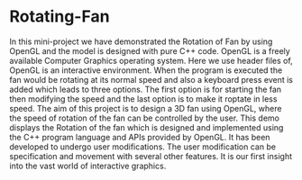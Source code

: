 # Rotating-Fan

In this mini-project we have demonstrated the Rotation of Fan by using OpenGL and the model is designed with pure C++ code. OpenGL is a freely available Computer Graphics operating system. Here we use header files of, OpenGL is an interactive environment. When the program is executed the fan would be rotating at its normal speed and also a keyboard press event is added which leads to three options. The first option is for starting the fan then modifying the speed and the last option is to make it roptate in less speed.
The aim of this project is to design a 3D fan using OpenGL, where the speed of rotation of the fan can be controlled by the user. This demo displays the Rotation of the fan which is designed and implemented using the C++ program language and APIs provided by OpenGL. It has been developed to undergo user modifications. The user modification can be specification and movement with several other features. It is our first insight into the vast world of interactive graphics.
